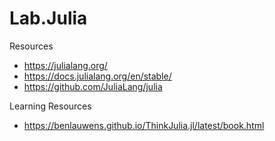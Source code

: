# Lab.Julia

Resources
* https://julialang.org/
* https://docs.julialang.org/en/stable/
* https://github.com/JuliaLang/julia


Learning Resources
* https://benlauwens.github.io/ThinkJulia.jl/latest/book.html


